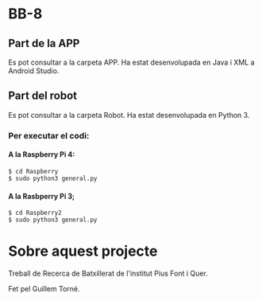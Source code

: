 # BB-8

## Part de la APP
Es pot consultar a la carpeta APP. Ha estat desenvolupada en Java i XML a Android Studio.

## Part del robot
Es pot consultar a la carpeta Robot. Ha estat desenvolupada en Python 3.
### Per executar el codi:
#### A la Raspberry Pi 4:
```
$ cd Raspberry
$ sudo python3 general.py
```
#### A la Rasbperry Pi 3;
```
$ cd Raspberry2
$ sudo python3 general.py
```

# Sobre aquest projecte

Treball de Recerca de Batxillerat de l'institut Pius Font i Quer.

Fet pel Guillem Torné.
